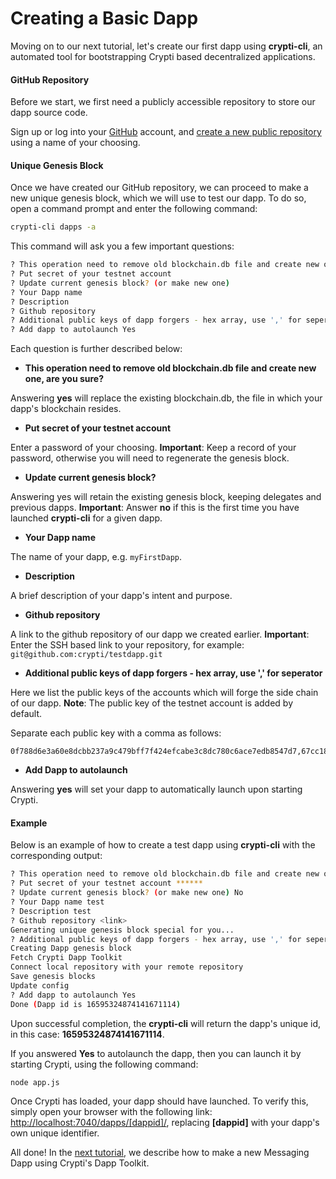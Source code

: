# Creating a Basic Dapp

Moving on to our next tutorial, let's create our first dapp using **crypti-cli**, an automated tool for bootstrapping Crypti based decentralized applications.

#### GitHub Repository

Before we start, we first need a publicly accessible repository to store our dapp source code.

Sign up or log into your [GitHub](https://github.com/) account, and [create a new public repository](https://help.github.com/articles/create-a-repo/) using a name of your choosing.

#### Unique Genesis Block

Once we have created our GitHub repository, we can proceed to make a new unique genesis block, which we will use to test our dapp. To do so, open a command prompt and enter the following command:

```sh
crypti-cli dapps -a
```

This command will ask you a few important questions:

```sh
? This operation need to remove old blockchain.db file and create new one, are you sure?
? Put secret of your testnet account
? Update current genesis block? (or make new one)
? Your Dapp name
? Description
? Github repository
? Additional public keys of dapp forgers - hex array, use ',' for seperator
? Add dapp to autolaunch Yes
```

Each question is further described below:

* **This operation need to remove old blockchain.db file and create new one, are you sure?**

Answering **yes** will replace the existing blockchain.db, the file in which your dapp's blockchain resides.

* **Put secret of your testnet account**

Enter a password of your choosing. **Important**: Keep a record of your password, otherwise you will need to regenerate the genesis block.

* **Update current genesis block?**

Answering yes will retain the existing genesis block, keeping delegates and previous dapps. **Important**: Answer **no** if this is the first time you have launched **crypti-cli** for a given dapp.

* **Your Dapp name**

The name of your dapp, e.g. `myFirstDapp`.

* **Description**

A brief description of your dapp's intent and purpose.

* **Github repository**

A link to the github repository of our dapp we created earlier. **Important**: Enter the SSH based link to your repository, for example: `git@github.com:crypti/testdapp.git`

* **Additional public keys of dapp forgers - hex array, use ',' for seperator**

Here we list the public keys of the accounts which will forge the side chain of our dapp.  **Note**: The public key of the testnet account is added by default.

Separate each public key with a comma as follows:

```
0f788d6e3a60e8dcbb237a9c479bff7f424efcabe3c8dc780c6ace7edb8547d7,67cc18ac44c28e1e0a57851901933bc001474d2daebd0d1ad9400d03ca8553ce,1114b78189a6a49bdd4c78640426e172be2f3e1e8f8d9a3cefecd683d5a9ceb2
```

* **Add Dapp to autolaunch**

Answering **yes** will set your dapp to automatically launch upon starting Crypti.

#### Example

Below is an example of how to create a test dapp using **crypti-cli** with the corresponding output:

```sh
? This operation need to remove old blockchain.db file and create new one, are you sure? Yes
? Put secret of your testnet account ******
? Update current genesis block? (or make new one) No
? Your Dapp name test
? Description test
? Github repository <link>
Generating unique genesis block special for you...
? Additional public keys of dapp forgers - hex array, use ',' for seperator 808c2a6e3bf0a8a6edd64356e98c8aab4daeacb4dc177a8a20a6442b40d1f0e0
Creating Dapp genesis block
Fetch Crypti Dapp Toolkit
Connect local repository with your remote repository
Save genesis blocks
Update config
? Add dapp to autolaunch Yes
Done (Dapp id is 16595324874141671114)
```

Upon successful completion, the **crypti-cli** will return the dapp's unique id, in this case: **16595324874141671114**.

If you answered **Yes** to autolaunch the dapp, then you can launch it by starting Crypti, using the following command:

```sh
node app.js
```

Once Crypti has loaded, your dapp should have launched. To verify this, simply open your browser with the following link: [http://localhost:7040/dapps/[dappid]/](http://localhost:7040/dapps/[dappid]/), replacing **[dappid]** with your dapp's own unique identifier.

All done! In the [next tutorial](MessagingDapp.md), we describe how to make a new Messaging Dapp using Crypti's Dapp Toolkit.

